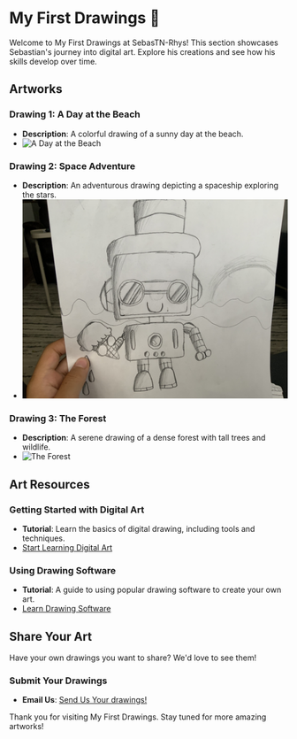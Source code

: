 # My First Drawings 🎨

Welcome to My First Drawings at SebasTN-Rhys! This section showcases Sebastian's journey into digital art. Explore his creations and see how his skills develop over time.

## Artworks

### **Drawing 1: A Day at the Beach**
- **Description**: A colorful drawing of a sunny day at the beach.
- ![A Day at the Beach](link-to-image)

### **Drawing 2: Space Adventure**
- **Description**: An adventurous drawing depicting a spaceship exploring the stars.
- ![Space Adventure](https://github.com/SebasTN-Rhys/.github/blob/main/Assets/A24F59B1-0D73-488A-A019-076B80015E64.jpeg)

### **Drawing 3: The Forest**
- **Description**: A serene drawing of a dense forest with tall trees and wildlife.
- ![The Forest](link-to-image)

## Art Resources

### **Getting Started with Digital Art**
- **Tutorial**: Learn the basics of digital drawing, including tools and techniques.
- [Start Learning Digital Art](link-to-digital-art-tutorial)

### **Using Drawing Software**
- **Tutorial**: A guide to using popular drawing software to create your own art.
- [Learn Drawing Software](link-to-drawing-software-tutorial)

## Share Your Art

Have your own drawings you want to share? We'd love to see them!

### **Submit Your Drawings**
- **Email Us**: [Send Us Your drawings!](mailto:ranly196@gmail.com)

Thank you for visiting My First Drawings. Stay tuned for more amazing artworks!

